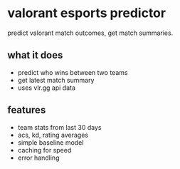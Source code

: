 # valorant esports predictor

predict valorant match outcomes, get match summaries.

## what it does

- predict who wins between two teams
- get latest match summary
- uses vlr.gg api data

## features

- team stats from last 30 days
- acs, kd, rating averages
- simple baseline model
- caching for speed
- error handling
